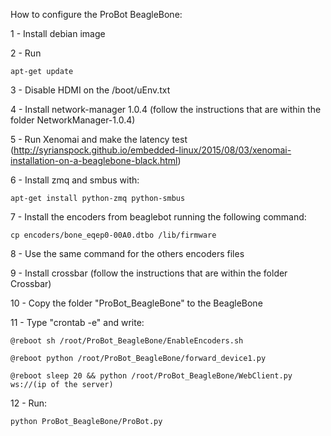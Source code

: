 How to configure the ProBot BeagleBone:

1 - Install debian image

2 - Run 
	
	apt-get update

3 - Disable HDMI on the /boot/uEnv.txt

4 - Install network-manager 1.0.4 (follow the instructions that are within the folder NetworkManager-1.0.4)

5 - Run Xenomai and make the latency test (http://syrianspock.github.io/embedded-linux/2015/08/03/xenomai-installation-on-a-beaglebone-black.html)

6 - Install zmq and smbus with:
    
    apt-get install python-zmq python-smbus

7 - Install the encoders from beaglebot running the following command: 

	cp encoders/bone_eqep0-00A0.dtbo /lib/firmware

8 - Use the same command for the others encoders files

9 - Install crossbar (follow the instructions that are within the folder Crossbar)

10 - Copy the folder "ProBot_BeagleBone" to the BeagleBone

11 - Type "crontab -e" and write:

	@reboot sh /root/ProBot_BeagleBone/EnableEncoders.sh
	
	@reboot python /root/ProBot_BeagleBone/forward_device1.py
	
	@reboot sleep 20 && python /root/ProBot_BeagleBone/WebClient.py ws://(ip of the server)
	
12 - Run:
	
	python ProBot_BeagleBone/ProBot.py
